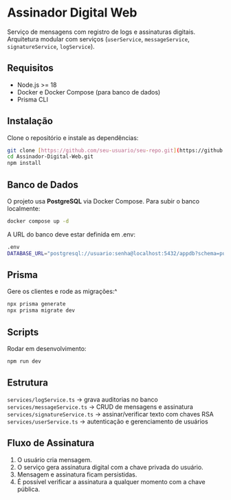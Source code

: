 # Assinador Digital Web

Serviço de mensagens com registro de logs e assinaturas digitais.
Arquitetura modular com serviços (`userService`, `messageService`, `signatureService`, `logService`).


## Requisitos

- Node.js >= 18
- Docker e Docker Compose (para banco de dados)
- Prisma CLI


## Instalação

Clone o repositório e instale as dependências:

```bash
git clone [https://github.com/seu-usuario/seu-repo.git](https://github.com/StefanoDeSa/Assinador-Digital-Web.git)
cd Assinador-Digital-Web.git
npm install
```


## Banco de Dados

O projeto usa **PostgreSQL** via Docker Compose.
Para subir o banco localmente:

```bash
docker compose up -d
```

A URL do banco deve estar definida em .env:

```bash
.env
DATABASE_URL="postgresql://usuario:senha@localhost:5432/appdb?schema=public"^
```

## Prisma

Gere os clientes e rode as migrações:^

```bash
npx prisma generate
npx prisma migrate dev
```
## Scripts

Rodar em desenvolvimento:

```bash
npm run dev
```

## Estrutura

`services/logService.ts` → grava auditorias no banco
`services/messageService.ts` → CRUD de mensagens e assinatura
`services/signatureService.ts` → assinar/verificar texto com chaves RSA
`services/userService.ts` → autenticação e gerenciamento de usuários


## Fluxo de Assinatura

1. O usuário cria mensagem.
2. O serviço gera assinatura digital com a chave privada do usuário.
3. Mensagem e assinatura ficam persistidas.
4. É possível verificar a assinatura a qualquer momento com a chave pública.
